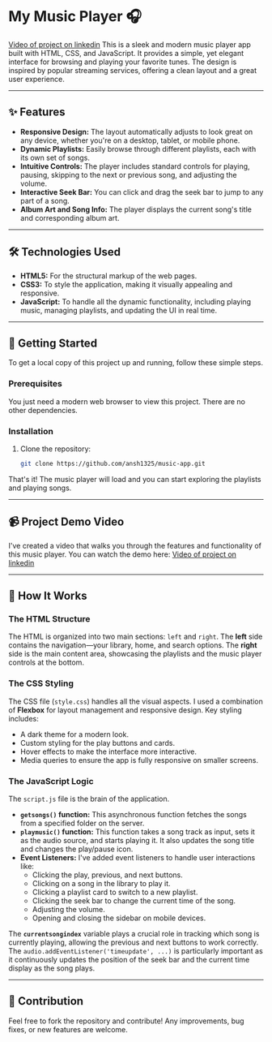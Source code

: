 # My Music Player 🎧

<a href="https://www.linkedin.com/posts/anshprogrammer_excited-to-share-a-project-ive-poured-a-activity-7367881189682003968-coWu?utm_source=share&utm_medium=member_desktop&rcm=ACoAADlrQCgBJlIdPj0s2Rx7FxIB11A0tKoryNs">Video of project on linkedin</a>
This is a sleek and modern music player app built with HTML, CSS, and JavaScript. It provides a simple, yet elegant interface for browsing and playing your favorite tunes. The design is inspired by popular streaming services, offering a clean layout and a great user experience.


---

## ✨ Features

* **Responsive Design:** The layout automatically adjusts to look great on any device, whether you're on a desktop, tablet, or mobile phone.
* **Dynamic Playlists:** Easily browse through different playlists, each with its own set of songs.
* **Intuitive Controls:** The player includes standard controls for playing, pausing, skipping to the next or previous song, and adjusting the volume.
* **Interactive Seek Bar:** You can click and drag the seek bar to jump to any part of a song.
* **Album Art and Song Info:** The player displays the current song's title and corresponding album art.

---

## 🛠️ Technologies Used

* **HTML5:** For the structural markup of the web pages.
* **CSS3:** To style the application, making it visually appealing and responsive.
* **JavaScript:** To handle all the dynamic functionality, including playing music, managing playlists, and updating the UI in real time.

---

## 🚀 Getting Started

To get a local copy of this project up and running, follow these simple steps.

### Prerequisites

You just need a modern web browser to view this project. There are no other dependencies.

### Installation

1.  Clone the repository:
    ```bash
    git clone https://github.com/ansh1325/music-app.git
    ```

That's it! The music player will load and you can start exploring the playlists and playing songs.

---

## 📹 Project Demo Video

I've created a video that walks you through the features and functionality of this music player. You can watch the demo here:
<a href="https://www.linkedin.com/posts/anshprogrammer_excited-to-share-a-project-ive-poured-a-activity-7367881189682003968-coWu?utm_source=share&utm_medium=member_desktop&rcm=ACoAADlrQCgBJlIdPj0s2Rx7FxIB11A0tKoryNs">Video of project on linkedin</a>

---

## 📝 How It Works

### The HTML Structure
The HTML is organized into two main sections: `left` and `right`. The **left** side contains the navigation—your library, home, and search options. The **right** side is the main content area, showcasing the playlists and the music player controls at the bottom.

### The CSS Styling
The CSS file (`style.css`) handles all the visual aspects. I used a combination of **Flexbox** for layout management and responsive design. Key styling includes:
* A dark theme for a modern look.
* Custom styling for the play buttons and cards.
* Hover effects to make the interface more interactive.
* Media queries to ensure the app is fully responsive on smaller screens.

### The JavaScript Logic
The `script.js` file is the brain of the application.
* **`getsongs()` function:** This asynchronous function fetches the songs from a specified folder on the server.
* **`playmusic()` function:** This function takes a song track as input, sets it as the audio source, and starts playing it. It also updates the song title and changes the play/pause icon.
* **Event Listeners:** I've added event listeners to handle user interactions like:
    * Clicking the play, previous, and next buttons.
    * Clicking on a song in the library to play it.
    * Clicking a playlist card to switch to a new playlist.
    * Clicking the seek bar to change the current time of the song.
    * Adjusting the volume.
    * Opening and closing the sidebar on mobile devices.

The **`currentsongindex`** variable plays a crucial role in tracking which song is currently playing, allowing the previous and next buttons to work correctly. The `audio.addEventListener('timeupdate', ...)` is particularly important as it continuously updates the position of the seek bar and the current time display as the song plays.

---

## 🤝 Contribution

Feel free to fork the repository and contribute! Any improvements, bug fixes, or new features are welcome.
